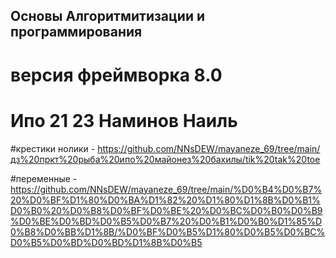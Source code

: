 
## Основы Алгоритмитизации и программирования
# версия фреймворка 8.0
# Ипо 21 23 Наминов Наиль

#крестики нолики  - <https://github.com/NNsDEW/mayaneze_69/tree/main/дз%20пркт%20рыба%20ипо%20майонез%20бахилы/tik%20tak%20toe>

#переменные - <https://github.com/NNsDEW/mayaneze_69/tree/main/%D0%B4%D0%B7%20%D0%BF%D1%80%D0%BA%D1%82%20%D1%80%D1%8B%D0%B1%D0%B0%20%D0%B8%D0%BF%D0%BE%20%D0%BC%D0%B0%D0%B9%D0%BE%D0%BD%D0%B5%D0%B7%20%D0%B1%D0%B0%D1%85%D0%B8%D0%BB%D1%8B/%D0%BF%D0%B5%D1%80%D0%B5%D0%BC%D0%B5%D0%BD%D0%BD%D1%8B%D0%B5>




